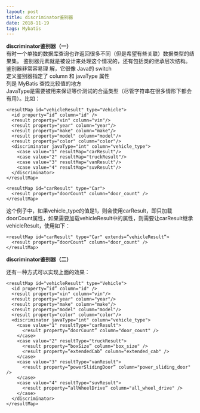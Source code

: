 ```yaml
--- 
layout: post
title: discriminator鉴别器
date: 2018-11-19
tags: Mybatis
---
```

**discriminator鉴别器（一）**  
有时一个单独的数据库查询也许返回很多不同（但是希望有些关联）数据类型的结果集。
鉴别器元素就是被设计来处理这个情况的，还有包括类的继承层次结构。鉴别器非常容易理
解，它很像 Java的 switch   
定义鉴别器指定了 column 和 javaType 属性  
列是 MyBatis 查找比较值的地方    
JavaType是需要被用来保证等价测试的合适类型（尽管字符串在很多情形下都会有用）。比如：

``` 
<resultMap id="vehicleResult" type="Vehicle">
  <id property=”id” column="id" />
  <result property="vin" column="vin"/>
  <result property="year" column="year"/>
  <result property="make" column="make"/>
  <result property="model" column="model"/>
  <result property="color" column="color"/>
  <discriminator javaType="int" column="vehicle_type">
    <case value="1" resultMap="carResult"/>
    <case value="2" resultMap="truckResult"/>
    <case value="3" resultMap="vanResult"/>
    <case value="4" resultMap="suvResult"/>
  </discriminator>
</resultMap>

<resultMap id="carResult" type="Car">
  <result property="doorCount" column="door_count" />
</resultMap>
```
这个例子中，如果vehicle_type的值是1，则会使用carResult，即只加载doorCount属性，如果需要加载vehicleResult中的属性，则需要让carResult继承vehicleResult，使用如下：

``` 
<resultMap id="carResult" type="Car" extends=”vehicleResult”>
  <result property=”doorCount” column="door_count" />
</resultMap>
```

**discriminator鉴别器（二）**  

还有一种方式可以实现上面的效果：

``` 
<resultMap id="vehicleResult" type="Vehicle">
  <id property=”id” column="id" />
  <result property="vin" column="vin"/>
  <result property="year" column="year"/>
  <result property="make" column="make"/>
  <result property="model" column="model"/>
  <result property="color" column="color"/>
  <discriminator javaType="int" column="vehicle_type">
    <case value="1" resultType="carResult">
      <result property=”doorCount” column="door_count" />
    </case>
    <case value="2" resultType="truckResult">
      <result property=”boxSize” column="box_size" />
      <result property=”extendedCab” column="extended_cab" />
    </case>
    <case value="3" resultType="vanResult">
      <result property=”powerSlidingDoor” column="power_sliding_door" />
    </case>
    <case value="4" resultType="suvResult">
      <result property=”allWheelDrive” column="all_wheel_drive" />
    </case>
  </discriminator>
</resultMap>
```

